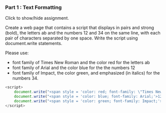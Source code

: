 ### Part 1 : Text Formatting

<p id="flip">Click to show/hide assignment.</p>
<div id="panel">
Create a web page that contains a script that displays in pairs and strong (bold), the letters ab and the numbers 12 and 34 on the same line, with each pair of characters separated by one space. Write the script using document.write statements.

Please use:

- font family of Times New Roman and the color red for the letters ab
- font family of Arial and the color blue for the the numbers 12
- font family of Impact, the color green, and emphasized (in italics) for the numbers 34.

</div>

<script>
    document.write("<span style = 'color: red; font-family: \"Times New Roman\";'>ab </span>");
    document.write("<span style = 'color: blue; font-family: Arial;'>12 </span>");
    document.write("<span style = 'color: green; font-family: Impact;'><em>34</em></span>");
</script>

```js
<script>
    document.write("<span style = 'color: red; font-family: \"Times New Roman\";'>ab </span>");
    document.write("<span style = 'color: blue; font-family: Arial;'>12 </span>");
    document.write("<span style = 'color: green; font-family: Impact;'><em>34</em></span>");
</script>
```
